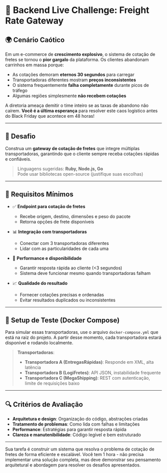 # 🚚 Backend Live Challenge: Freight Rate Gateway

## 🌍 Cenário Caótico

Em um e-commerce de **crescimento explosivo**, o sistema de cotação de fretes se tornou o **pior gargalo** da plataforma. Os clientes abandonam carrinhos em massa porque:

- As cotações demoram **eternos 30 segundos** para carregar
- Transportadoras diferentes mostram **preços inconsistentes**
- O sistema frequentemente **falha completamente** durante picos de tráfego
- Algumas regiões simplesmente **não recebem cotações**

A diretoria ameaça demitir o time inteiro se as taxas de abandono não caírem. **Você é a última esperança** para resolver este caos logístico antes do Black Friday que acontece em 48 horas!

---

## 🧠 Desafio

Construa um **gateway de cotação de fretes** que integre múltiplas transportadoras, garantindo que o cliente sempre receba cotações rápidas e confiáveis.

> Linguagens sugeridas: **Ruby, Node.js, Go**  
> Pode usar bibliotecas open-source (justifique suas escolhas)

---

## 🎯 Requisitos Mínimos

- ✅ **Endpoint para cotação de fretes**
  - Recebe origem, destino, dimensões e peso do pacote
  - Retorna opções de frete disponíveis

- 📊 **Integração com transportadoras**
  - Conectar com 3 transportadoras diferentes
  - Lidar com as particularidades de cada uma

- 🚀 **Performance e disponibilidade**
  - Garantir resposta rápida ao cliente (<3 segundos)
  - Sistema deve funcionar mesmo quando transportadoras falham

- 📈 **Qualidade do resultado**
  - Fornecer cotações precisas e ordenadas
  - Evitar resultados duplicados ou inconsistentes

---

## 🧪 Setup de Teste (Docker Compose)
Para simular essas transportadoras, use o arquivo `docker-compose.yml` que está na raiz do projeto. A partir desse momento, cada transportadora estará disponível e rodando localmente.

> **Transportadoras**:
> - **Transportadora A (EntregasRápidas)**: Responde em XML, alta latência
> - **Transportadora B (LogiFretes)**: API JSON, instabilidade frequente 
> - **Transportadora C (MegaShipping)**: REST com autenticação, limite de requisições baixo

---

## 🔍 Critérios de Avaliação

- **Arquitetura e design**: Organização do código, abstrações criadas
- **Tratamento de problemas**: Como lida com falhas e limitações
- **Performance**: Estratégias para garantir resposta rápida
- **Clareza e manutenibilidade**: Código legível e bem estruturado

---

Sua tarefa é construir um sistema que resolva o problema de cotação de fretes de forma eficiente e escalável. Você tem 1 hora - não precisa implementar uma solução completa, mas deve demonstrar seu pensamento arquitetural e abordagem para resolver os desafios apresentados.